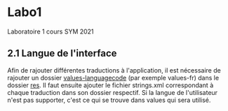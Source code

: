 # Labo1
Laboratoire 1 cours SYM 2021

## 2.1 Langue de l'interface
Afin de rajouter différentes traductions à l'application, il est nécessaire de rajouter un dossier [values-languagecode](https://github.com/SYM-Chifelle-Fusi-Sandoz/Labo1/tree/master/app/src/main/res/values-fr) (par exemple values-fr) dans le dossier [res](https://github.com/SYM-Chifelle-Fusi-Sandoz/Labo1/tree/master/app/src/main/res).
Il faut ensuite ajouter le fichier strings.xml correspondant à chaque traduction dans son dossier respectif. Si la langue de l'utilisateur n'est pas supporter, c'est ce qui se trouve dans values qui sera utilisé.




